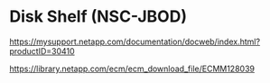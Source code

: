 # Disk Shelf (NSC-JBOD)


https://mysupport.netapp.com/documentation/docweb/index.html?productID=30410



https://library.netapp.com/ecm/ecm_download_file/ECMM128039